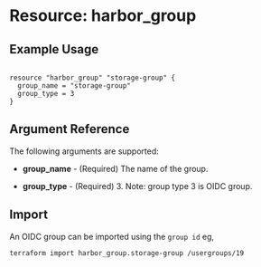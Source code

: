 # Resource: harbor_group

## Example Usage
```hcl

resource "harbor_group" "storage-group" {
  group_name = "storage-group"
  group_type = 3
}
```

## Argument Reference
The following arguments are supported:

* **group_name** - (Required) The name of the group.

* **group_type** - (Required) 3. Note: group type 3 is OIDC group.

## Import
An OIDC group can be imported using the `group id` eg,

`
terraform import harbor_group.storage-group /usergroups/19
`
